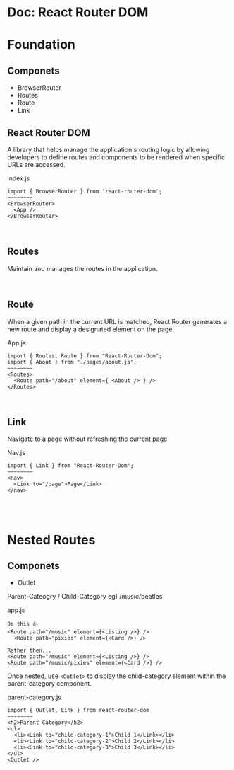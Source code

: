 # Doc: React Router DOM

# Foundation

## Componets
* BrowserRouter
* Routes
* Route
* Link

## React Router DOM
A library that helps manage the application's routing logic by allowing developers to define routes and components to be rendered when specific URLs are accessed.

index.js
```
import { BrowserRouter } from 'react-router-dom';
~~~~~~~~
<BrowserRouter>
  <App />
</BrowserRouter>  
```

<br>

## Routes
Maintain and manages the routes in the application.

<br>

## Route
When a given path in the current URL is matched, React Router generates a new route and display a designated element on the page.

App.js
```
import { Routes, Route } from "React-Router-Dom";
import { About } from "./pages/about.js";
~~~~~~~~
<Routes>
  <Route path="/about" element={ <About /> } />
</Routes>
```

<br>

## Link
Navigate to a page without refreshing the current page

Nav.js
```
import { Link } from "React-Router-Dom";
~~~~~~~~
<nav>
  <Link to="/page">Page</Link>
</nav>
```

<br>
<br>

# Nested Routes

## Componets
* Outlet

Parent-Cateogry / Child-Category
eg) /music/beatles

app.js
```
Do this 👍
<Route path="/music" element={<Listing />} />
  <Route path="pixies" element={<Card />} />
  
Rather then...
<Route path="/music" element={<Listing />} />
<Route path="/music/pixies" element={<Card />} />
```

Once nested, use `<Outlet>` to display the child-category element within the parent-category component.

parent-category.js
```
import { Outlet, Link } from react-router-dom
~~~~~~~~
<h2>Parent Category</h2>
<ul>
  <li><Link to="child-category-1">Child 1</Link></li>
  <li><Link to="child-category-2">Child 2</Link></li>
  <li><Link to="child-category-3">Child 3</Link></li>  
</ul>
<Outlet />
```